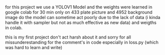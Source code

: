 for this project we use a YOLOV1 Model and the weights were learned in google colab for 30 min only on 433  plate picture and 4952 background image  do the model can sometime 
act poorly due to the lack of data (i kinda handle it with sampler but not as much effective as new data) and weigths in colab.

this is my first project don't act harsh about it and sorry for all missunderestanding for the comment's in code especially in loss.py (which was hard to learn and write) 
